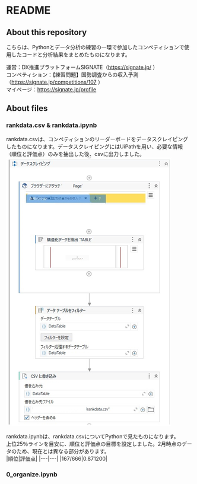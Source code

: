 # README
## About this repository
こちらは、Pythonとデータ分析の練習の一環で参加したコンペティションで使用したコードと分析結果をまとめたものになります。

運営：DX推進プラットフォームSIGNATE（https://signate.jp/ ） <br>
コンペティション：【練習問題】国勢調査からの収入予測（https://signate.jp/competitions/107 ） <br>
マイページ：https://signate.jp/profile <br>

## About files
### rankdata.csv & rankdata.ipynb
rankdata.csvは、コンペティションのリーダーボードをデータスクレイピングしたものになります。データスクレイピングにはUiPathを用い、必要な情報（順位と評価点）のみを抽出した後、csvに出力しました。<br>
![実際のUiPathの画面](/img/datascraping_0.jpg)<br>

rankdata.ipynbは、rankdata.csvについてPythonで見たものになります。<br>
上位25％ラインを目安に、順位と評価点の目標を設定しました。2月時点のデータのため、現在とは異なる部分があります。<br> 
|順位|評価点|
|---|---|
|167/666|0.871200|

### 0_organize.ipynb
